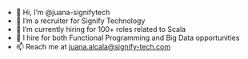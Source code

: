 - 👋 Hi, I’m @juana-signifytech
- 👀 I’m a recruiter for Signify Technology
- 🌱 I’m currently hiring for 100+ roles related to Scala
- 💞️ I hire for both Functional Programming and Big Data opportunities
- 📫 Reach me at juana.alcala@signify-tech.com

<!---
juana-signifytech/juana-signifytech is a ✨ special ✨ repository because its `README.md` (this file) appears on your GitHub profile.
You can click the Preview link to take a look at your changes.
--->
